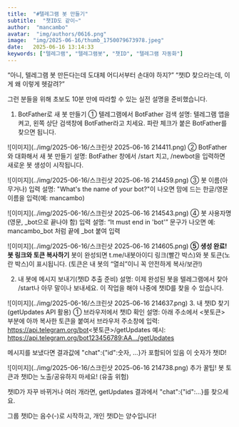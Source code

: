 ```yaml
---
title:  "#텔레그램 봇 만들기"
subtitle:  "챗ID도 같이~"
author:  "mancambo"
avatar:  "img/authors/0616.png"
image:  "img/2025-06-16/thumb_1750079673978.jpeg"
date:   2025-06-16 13:14:33
keywords: ["텔레그램", "텔레그램봇", "챗ID", "텔레그램 자동화"]
---
```


“아니, 텔레그램 봇 만든다는데 도대체 어디서부터 손대야 하지?”
“챗ID 찾으라는데, 이게 왜 이렇게 헷갈려?”

그런 분들을 위해 초보도 10분 만에 따라할 수 있는
실전 설명을 준비했습니다.

1. BotFather로 새 봇 만들기
① 텔레그램에서 BotFather 검색
설명:
텔레그램 앱을 켜고, 왼쪽 상단 검색창에 BotFather라고 치세요.
파란 체크가 붙은 BotFather를 찾으면 됩니다.

![이미지](../img/2025-06-16/스크린샷 2025-06-16 214411.png)
② BotFather와 대화해서 새 봇 만들기
설명:
BotFather 창에서 /start 치고,
/newbot을 입력하면 새로운 봇 생성이 시작됩니다.

![이미지](../img/2025-06-16/스크린샷 2025-06-16 214459.png)
③ 봇 이름(아무거나) 입력
설명:
"What's the name of your bot?"이 나오면
맘에 드는 한글/영문 이름을 입력(예: mancambo)

![이미지](../img/2025-06-16/스크린샷 2025-06-16 214543.png)
④ 봇 사용자명(영문, _bot으로 끝나야 함) 입력
설명:
“It must end in 'bot'” 문구가 나오면
예: mancambo_bot 처럼 끝에 _bot 붙여 입력

![이미지](../img/2025-06-16/스크린샷 2025-06-16 214605.png)
**⑤ 생성 완료!
봇 링크와 토큰 복사하기**
봇이 완성되면
t.me/내봇아이디 링크(빨간 박스)와
봇 토큰(노란 박스)이 표시됩니다.
(토큰은 내 봇의 “열쇠”이니 꼭 안전하게 복사/보관!)

2. 내 봇에 메시지 보내기(챗ID 추출 준비)
설명:
이제 완성된 봇을 텔레그램에서 찾아 /start나 아무 말이나 보내세요.
이 작업을 해야 나중에 챗ID를 찾을 수 있습니다.

![이미지](../img/2025-06-16/스크린샷 2025-06-16 214637.png)
3. 내 챗ID 찾기 (getUpdates API 활용)
① 브라우저에서 챗ID 확인
설명:
아래 주소에서 <봇토큰> 부분에 아까 복사한 토큰을 붙여서
브라우저 주소창에 입력:
https://api.telegram.org/bot<봇토큰>/getUpdates
예시: https://api.telegram.org/bot123456789:AA.../getUpdates

메시지를 보냈다면 결과값에 "chat":{"id":숫자, ...}가 포함되어 있음
이 숫자가 챗ID!

![이미지](../img/2025-06-16/스크린샷 2025-06-16 214738.png)
추가 꿀팁!
봇 토큰과 챗ID는 노출/공유하지 마세요! (유출 위험)

챗ID가 자꾸 바뀌거나 여러 개라면,
getUpdates 결과에서 "chat":{"id":...}를 찾으세요.

그룹 챗ID는 음수(-)로 시작하고,
개인 챗ID는 양수입니다!